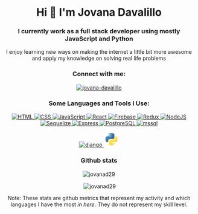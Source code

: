 <h1 align="center">Hi 👋 I'm Jovana Davalillo</h1>
<h3 align="center">I currently work as a full stack developer using mostly JavaScript and Python</h3>
<p align="center">I enjoy learning new ways on making the internet a little bit more awesome and apply my knowledge on solving real life problems</p>
<h3 align="center">Connect with me:</h3>
<p align="center">
<a href="https://linkedin.com/in/jovana-davalillo" target="blank"><img align="center" src="https://raw.githubusercontent.com/rahuldkjain/github-profile-readme-generator/master/src/images/icons/Social/linked-in-alt.svg" alt="jovana-davalillo" height="30" width="40" /></a>
</p>

<h3 align="center">Some Languages and Tools I Use:</h3>
<p align="center">
<a href="https://developer.mozilla.org/en-US/docs/Web/HTML" target="_blank"> <img src="https://res.cloudinary.com/genaro-bercini/image/upload/v1653669571/Portfolio/Skills/html_bquhfc.png" title='HTML' alt='HTML' width="40" height="40"/> </a>
<a href="https://developer.mozilla.org/en-US/docs/Web/CSS" target="_blank"> <img src="https://res.cloudinary.com/genaro-bercini/image/upload/v1653669552/Portfolio/Skills/css_q6blj8.png" width="40" title='CSS' alt='CSS' height="40"/> </a>
<a href="https://developer.mozilla.org/en-US/docs/Web/JavaScript" target="_blank"> <img src="https://res.cloudinary.com/genaro-bercini/image/upload/v1653669545/Portfolio/Skills/javascript_byjjtt.png" alt="JavaScript" title='JavaScript' width="40" height="40"/> </a>
<a href="https://es.reactjs.org/" target="_blank"> <img src="https://res.cloudinary.com/genaro-bercini/image/upload/v1659160601/Portfolio/Skills/react.png" alt="React" title='React' width="40" height="40"/> </a>
<a href="https://firebase.google.com/?hl=es" target="_blank"> <img src="https://res.cloudinary.com/genaro-bercini/image/upload/v1659160305/Portfolio/Skills/firebase_v5ieli.png" title='Firebase' alt='Firebase' width="40" height="40"/> </a>
<a href="https://redux.js.org/" target="_blank"> <img src="https://res.cloudinary.com/genaro-bercini/image/upload/v1653669572/Portfolio/Skills/redux_fmxhjj.png" alt="Redux" title='Redux' width="40" height="40"/> </a>
<a href="https://nodejs.org/en/about/" target="_blank"> <img src="https://res.cloudinary.com/genaro-bercini/image/upload/v1653669571/Portfolio/Skills/nodejs_bgxv7g.png" alt="NodeJS" title='NodeJS' width="40" height="40"/> </a>
<a href="https://sequelize.org/" target="_blank"> <img src="https://res.cloudinary.com/genaro-bercini/image/upload/v1653669572/Portfolio/Skills/sequelize_tfgs7y.png" alt="Sequelize" title='Sequelize' width="40" height="40"/> </a>
<a href="https://expressjs.com/en/" target="_blank"> <img src="https://res.cloudinary.com/genaro-bercini/image/upload/v1653669555/Portfolio/Skills/express_cajcvz.png" alt="Express" title='Express' width="40" height="40"/> </a>
<a href="https://www.postgresql.org/" target="_blank"> <img src="https://res.cloudinary.com/genaro-bercini/image/upload/v1653669571/Portfolio/Skills/postgre_tuhc5q.png" alt="PostgreSQL" title='PostgreSQL' width="40" height="40"/> </a>
<a href="https://www.microsoft.com/en-us/sql-server" target="_blank" rel="noreferrer"> <img src="https://www.svgrepo.com/show/303229/microsoft-sql-server-logo.svg" alt="mssql" width="40" height="40"/> </a>
</p>
<p align="center"> <a href="https://www.djangoproject.com/" target="_blank" rel="noreferrer"> <img src="https://cdn.worldvectorlogo.com/logos/django.svg" alt="django" width="40" height="40"/> </a> <a href="https://expressjs.com" target="_blank" rel="noreferrer"> 
<a href="https://www.python.org" target="_blank" rel="noreferrer"> <img src="https://raw.githubusercontent.com/devicons/devicon/master/icons/python/python-original.svg" alt="python" width="40" height="40"/> </a> 


<h3 align="center">Github stats</h3>
<p align="center"><img align="center" src="https://github-readme-stats.vercel.app/api/top-langs?username=jovanad29&show_icons=true&locale=en&layout=compact" alt="jovanad29" /></p>
<p align="center">&nbsp;<img align="center" src="https://github-readme-stats.vercel.app/api?username=jovanad29&show_icons=true&locale=en" alt="jovanad29" /></p>
<p align="center">Note: These stats are github metrics that represent my activity and which languages I have the most <i>in here</i>. They do not represent my skill level.</p
